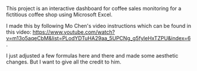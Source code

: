 This project is an interactive dashboard for coffee sales monitoring for a fictitious coffee shop using Microsoft Excel.

I made this by following Mo Chen's video instructions which can be found in this video: https://www.youtube.com/watch?v=m13o5aqeCbM&list=PLodYDTuHA29aa_5UPCNg_g5fyleHxTZPU&index=6. 

I just adjusted a few formulas here and there and made some aesthetic changes. But I want to give all the credit to him. 
